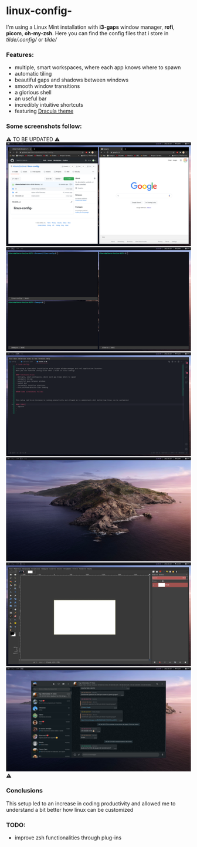 # linux-config-

I'm using a Linux Mint installation with **i3-gaps** window manager, **rofi**, **picom**, **oh-my-zsh**.
Here you can find the config files that i store in *tilde/.config/* or *tilde/*

### Features:
- multiple, smart workspaces, where each app knows where to spawn
- automatic tiling
- beautiful gaps and shadows between windows
- smooth window transitions
- a glorious shell
- an useful bar
- incredibly intuitive shortcuts
- featuring [Dracula theme](https://draculatheme.com/)

### Some screenshots follow:
:warning: TO BE UPDATED :warning:
![Browser workspace](screen/screenshot_12:23:36_19-02-2021.png)
![Terminals workspace](screen/screenshot_12:23:30_19-02-2021.png)
![Coding workspace](screen/screenshot_12:23:48_19-02-2021.png)
![Blank workspace](screen/screenshot_12:35:56_19-02-2021.png)
![General purpose workspace with gimp](screen/screenshot_12:38:41_19-02-2021.png)
![Chatting workspace with WhatsApp](screen/screenshot_12:23:55_19-02-2021.png)
:warning:

### Conclusions
This setup led to an increase in coding productivity and allowed me to understand a bit better how linux can be customized

### TODO:
- improve zsh functionalities through plug-ins
